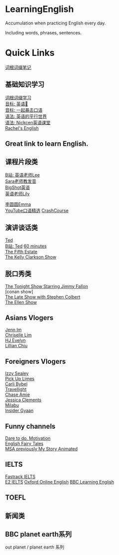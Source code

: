 # LearningEnglish
Accumulation when practicing English every day.

Including words, phrases, 
sentences.


# Quick Links

[词根词缀笔记](%E8%AF%8D%E6%A0%B9%E8%AF%8D%E7%BC%80%E6%80%BB%E7%BB%93.md)   
  
## 基础知识学习

[词根词缀学习](https://www.bilibili.com/video/BV1ug411D7zv?share_source=copy_web&vd_source=58a753dc32c450d2ffcc9b6e3879cf08)   
[音标: 英语🐰](https://space.bilibili.com/1744586026)   
[音标: 一起暴击口语](https://space.bilibili.com/433248184)   
[语法: 英语的平行世界](https://space.bilibili.com/388576777)   
[语法: Nickcen英语课堂](https://space.bilibili.com/106587222)    
[Rachel's English](https://www.youtube.com/c/rachelsenglish)
## Great link to learn English.

## 课程片段类

[B站: 英语老师Lee](https://space.bilibili.com/131058159)   
[Sara老师教发音](https://space.bilibili.com/1744586026)   
[BigShot英语](https://space.bilibili.com/1589382178)  
[英语老师Lily](https://space.bilibili.com/2082254393)   

[李圆圆Emma](https://space.bilibili.com/442056197)  
[YouTube口语精选](https://space.bilibili.com/454755309)
[CrashCourse](https://www.youtube.com/c/crashcourse/playlists)

## 演讲谈话类
[Ted](https://www.ted.com/talks)   
[B站: Ted](https://space.bilibili.com/488141422)
[60 minutes](https://www.youtube.com/c/60minutes)   
[The Fifth Estate](https://www.youtube.com/c/cbcfifth)    
[The Kelly Clarkson Show](https://www.youtube.com/c/kellyclarksonshow)

## 脱口秀类

[The Tonight Show Starring Jimmy Fallon](https://www.youtube.com/c/fallontonight)   
[conan show]   
[The Late Show with Stephen Colbert](https://www.youtube.com/c/ColbertLateShow)   
[The Ellen Show](https://www.youtube.com/c/TheEllenShow)





## Asians Vlogers

[Jenn Im](https://www.youtube.com/c/clothesencounters)  
[Chriselle Lim](https://www.youtube.com/c/ChriselleLim)  
[HJ Evelyn](https://www.youtube.com/c/HJEvelynha)  
[Lillian Chiu](https://www.youtube.com/c/LillianChiu101)  

## Foreigners Vlogers

[Izzy Sealey](https://www.youtube.com/c/IzzySealey)  
[Pick Up Limes](https://www.youtube.com/c/PickUpLimes)  
[Carli Bybel](https://www.youtube.com/c/CarliBel55)  
[Travellight](https://www.youtube.com/c/Travellight21)  
[Chase Amie](https://www.youtube.com/c/ChaseAmie)  
[Jessica Clements](https://www.youtube.com/c/JessicaClements)  
[Milabu](https://www.youtube.com/c/Milabu09)  
[Insider Gyaan](https://www.youtube.com/c/InsiderGyaan)  


## Funny channels

[Dare to do. Motivation](https://www.youtube.com/c/DaretodoMotivation)   
[English Fairy Tales](https://www.youtube.com/c/EnglishFairyTales)   
[MSA previously My Story Animated](https://www.youtube.com/channel/UCYzEMRKqrh01-tauv7MYyVQ)   


## IELTS

[Fastrack IELTS](https://www.youtube.com/c/FastrackEducation)   
[E2 IELTS](https://www.youtube.com/c/E2IELTS)
[Oxford Online English](https://www.youtube.com/c/Oxfordonlineenglish1)
[BBC Learning English](https://www.youtube.com/c/bbclearningenglish)


## TOEFL


## 新闻类



## BBC planet earth系列

out planet / planet earth 系列